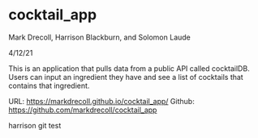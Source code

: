 # cocktail_app

Mark Drecoll, Harrison Blackburn, and Solomon Laude

4/12/21

This is an application that pulls data from a public API called cocktailDB.
Users can input an ingredient they have and see a list of cocktails that contains that ingredient.

URL: https://markdrecoll.github.io/cocktail_app/
Github: https://github.com/markdrecoll/cocktail_app

harrison git test